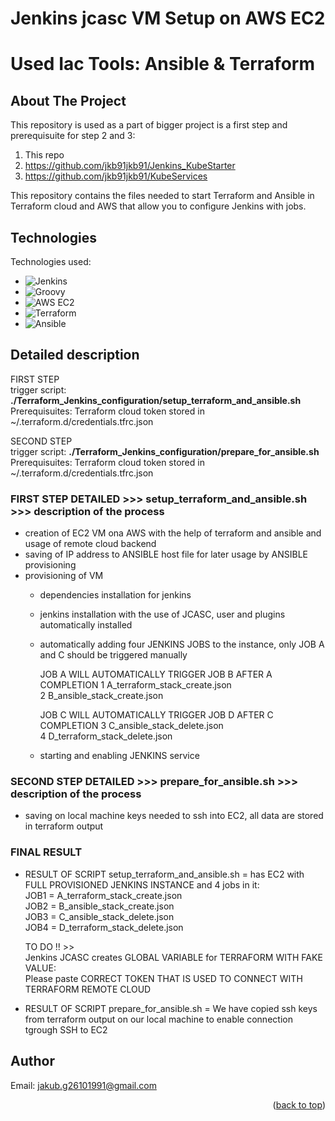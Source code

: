# Jenkins jcasc VM Setup on AWS EC2 
# Used Iac Tools: Ansible & Terraform 
<a name="readme-top"></a>
<!-- ABOUT THE PROJECT -->
## About The Project
This repository is used as a part of bigger project is a first step and prerequisuite for step 2 and 3:  

1) This repo
2) https://github.com/jkb91jkb91/Jenkins_KubeStarter
3) https://github.com/jkb91jkb91/KubeServices

This repository contains the files needed to start Terraform and Ansible in Terraform cloud and AWS that allow you to configure Jenkins with jobs.

<!-- TECHNOLOGIES -->
## Technologies

Technologies used:
* ![Jenkins](https://img.shields.io/badge/Jenkins-D24939?style=for-the-badge&logo=jenkins&logoColor=white)
* ![Groovy](https://img.shields.io/badge/Groovy-4298B8?style=for-the-badge&logo=apache%20groovy&logoColor=white)
* ![AWS EC2](https://img.shields.io/badge/AWS%20EC2-232F3E?style=for-the-badge&logo=amazon%20aws&logoColor=white)
* ![Terraform](https://img.shields.io/badge/Terraform-623CE4?style=for-the-badge&logo=terraform&logoColor=white)
* ![Ansible](https://img.shields.io/badge/Ansible-EE0000?style=for-the-badge&logo=ansible&logoColor=white)

<!-- DETAILED DESCRIPTION -->
## Detailed description

FIRST STEP  
trigger script: **./Terraform_Jenkins_configuration/setup_terraform_and_ansible.sh**    
Prerequisuites: Terraform cloud token stored in ~/.terraform.d/credentials.tfrc.json  

SECOND STEP  
trigger script: **./Terraform_Jenkins_configuration/prepare_for_ansible.sh**  
Prerequisuites: Terraform cloud token stored in ~/.terraform.d/credentials.tfrc.json

### FIRST STEP DETAILED  >>> setup_terraform_and_ansible.sh >>> description of the process
- creation of EC2 VM ona AWS with the help of terraform and ansible and usage of remote cloud backend
- saving of IP address to ANSIBLE host file for later usage by ANSIBLE provisioning
- provisioning of VM
  - dependencies installation for jenkins
  - jenkins installation with the use of JCASC, user and plugins automatically installed
  - automatically adding four JENKINS JOBS to the instance, only JOB A and C should be triggered manually
    
    JOB A WILL AUTOMATICALLY TRIGGER JOB B AFTER A COMPLETION
    1 A_terraform_stack_create.json  
    2 B_ansible_stack_create.json  
    
    JOB C WILL AUTOMATICALLY TRIGGER JOB D AFTER C COMPLETION
    3 C_ansible_stack_delete.json  
    4 D_terraform_stack_delete.json  

  - starting and enabling JENKINS service

### SECOND STEP DETAILED  >>> prepare_for_ansible.sh >>> description of the process
- saving on local machine keys needed to ssh into EC2, all data are stored in terraform output

### FINAL RESULT
- RESULT OF SCRIPT setup_terraform_and_ansible.sh = has EC2 with FULL PROVISIONED JENKINS INSTANCE and 4 jobs in it:  
  JOB1 = A_terraform_stack_create.json  
  JOB2 = B_ansible_stack_create.json  
  JOB3 = C_ansible_stack_delete.json  
  JOB4 = D_terraform_stack_delete.json
  
  TO DO !! >>  
  Jenkins JCASC creates GLOBAL VARIABLE for TERRAFORM WITH FAKE VALUE:  
  Please paste CORRECT TOKEN THAT IS USED TO CONNECT WITH TERRAFORM REMOTE CLOUD
  
- RESULT OF SCRIPT prepare_for_ansible.sh         = We have copied ssh keys from terraform output on our local machine to enable connection tgrough SSH to EC2   


<!-- AUTHOR -->
## Author
Email: jakub.g26101991@gmail.com




<p align="right">(<a href="#readme-top">back to top</a>)</p>
